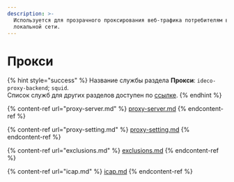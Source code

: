 ```yaml
---
description: >-
  Используется для прозрачного проксирования веб-трафика потребителям в
  локальной сети.
---
```


# Прокси

{% hint style="success" %}
Название службы раздела **Прокси**: `ideco-proxy-backend`; `squid`. \
Список служб для других разделов доступен по [ссылке](../../server-management/terminal.md).
{% endhint %}

{% content-ref url="proxy-server.md" %}
[proxy-server.md](proxy-server.md)
{% endcontent-ref %}

{% content-ref url="proxy-setting.md" %}
[proxy-setting.md](proxy-setting.md)
{% endcontent-ref %}

{% content-ref url="exclusions.md" %}
[exclusions.md](exclusions.md)
{% endcontent-ref %}

{% content-ref url="icap.md" %}
[icap.md](icap.md)
{% endcontent-ref %}